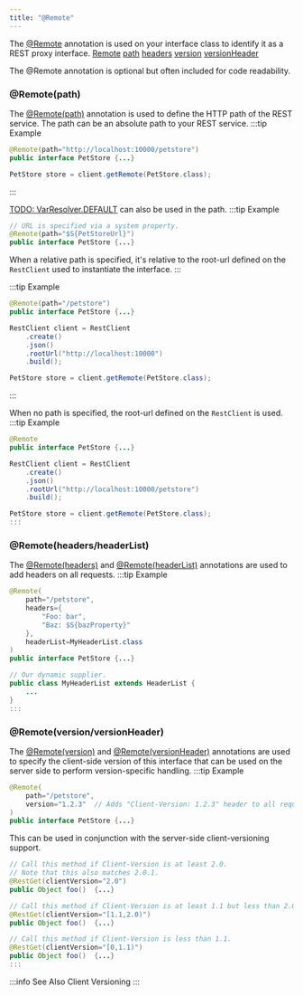 ```yaml
---
title: "@Remote"
---
```


The [@Remote](../apidocs/org/apache/juneau/http/remote/Remote.html) annotation is used on your interface class to identify it as a REST proxy interface.
<tree>
<node-0><java-annotation>[Remote](../apidocs/org/apache/juneau/http/remote/Remote.html)</java-annotation></node-0>
<node-1><java-method>[path](../apidocs/org/apache/juneau/http/remote/Remote.html#path)</java-method></node-1>
<node-1><java-method>[headers](../apidocs/org/apache/juneau/http/remote/Remote.html#headers)</java-method></node-1>
<node-1><java-method>[version](../apidocs/org/apache/juneau/http/remote/Remote.html#version)</java-method></node-1>
<node-1><java-method>[versionHeader](../apidocs/org/apache/juneau/http/remote/Remote.html#versionHeader)</java-method></node-1>
</tree>

The @Remote annotation is optional but often included for code readability.
### @Remote(path)

The [@Remote(path)](../apidocs/org/apache/juneau/http/remote/Remote.html#path) annotation is used to define the HTTP path of the REST service.
The path can be an absolute path to your REST service.
:::tip Example


```java
@Remote(path="http://localhost:10000/petstore")
public interface PetStore {...}
```


```java
PetStore store = client.getRemote(PetStore.class);
```


:::

[TODO: VarResolver.DEFAULT](TODO.md) can also be used in the path.
:::tip Example


```java
// URL is specified via a system property.
@Remote(path="$S{PetStoreUrl}")
public interface PetStore {...}
```


When a relative path is specified, it's relative to the root-url defined on the `RestClient` used to instantiate the interface.
:::

:::tip Example


```java
@Remote(path="/petstore")
public interface PetStore {...}
```


```java
RestClient client = RestClient
    .create()
    .json()
    .rootUrl("http://localhost:10000")
    .build();

PetStore store = client.getRemote(PetStore.class);
```


:::

When no path is specified, the root-url defined on the `RestClient` is used.
:::tip Example


```java
@Remote
public interface PetStore {...}
```


```java
RestClient client = RestClient
    .create()
    .json()
    .rootUrl("http://localhost:10000/petstore")
    .build();

PetStore store = client.getRemote(PetStore.class);
:::

```


### @Remote(headers/headerList)

The [@Remote(headers)](../apidocs/org/apache/juneau/http/remote/Remote.html#headers) and [@Remote(headerList)](../apidocs/org/apache/juneau/http/remote/Remote.html#headerList) annotations are used to add headers on all requests.
:::tip Example


```java
@Remote(
    path="/petstore",
    headers={
        "Foo: bar",
        "Baz: $S{bazProperty}"
    },
    headerList=MyHeaderList.class
)
public interface PetStore {...}
```


```java
// Our dynamic supplier.
public class MyHeaderList extends HeaderList {
    ...
}
:::

```


### @Remote(version/versionHeader)

The [@Remote(version)](../apidocs/org/apache/juneau/http/remote/Remote.html#version) and [@Remote(versionHeader)](../apidocs/org/apache/juneau/http/remote/Remote.html#versionHeader) annotations are used to specify the client-side version of this interface that can be used on the server side to perform version-specific handling.
:::tip Example


```java
@Remote(
    path="/petstore",
    version="1.2.3"  // Adds "Client-Version: 1.2.3" header to all requests.
)
public interface PetStore {...}
```


This can be used in conjunction with the server-side client-versioning support.

```java
// Call this method if Client-Version is at least 2.0.
// Note that this also matches 2.0.1.
@RestGet(clientVersion="2.0")
public Object foo()  {...}

// Call this method if Client-Version is at least 1.1 but less than 2.0.
@RestGet(clientVersion="[1.1,2.0)")
public Object foo()  {...}

// Call this method if Client-Version is less than 1.1.
@RestGet(clientVersion="[0,1.1)")
public Object foo()  {...}
:::

```


:::info See Also
Client Versioning
:::
